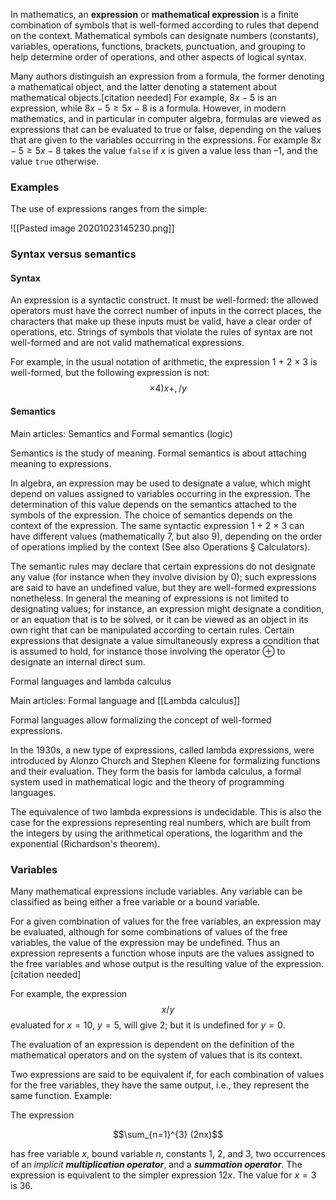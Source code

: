  In mathematics, an **expression** or **mathematical expression** is a finite combination of symbols that is well-formed according to rules that depend on the context. Mathematical symbols can designate numbers (constants), variables, operations, functions, brackets, punctuation, and grouping to help determine order of operations, and other aspects of logical syntax.

Many authors distinguish an expression from a formula, the former denoting a mathematical object, and the latter denoting a statement about mathematical objects.[citation needed] For example, $8 x − 5$ is an expression, while $8 x − 5 ≥ 5 x − 8$  is a formula. However, in modern mathematics, and in particular in computer algebra, formulas are viewed as expressions that can be evaluated to true or false, depending on the values that are given to the variables occurring in the expressions. For example $8 x − 5 ≥ 5 x − 8$ takes the value `false` if $x$ is given a value less than $–1$, and the value `true` otherwise. 

### Examples
The use of expressions ranges from the simple: 

![[Pasted image 20201023145230.png]]

### Syntax versus semantics

#### Syntax

An expression is a syntactic construct. It must be well-formed: the allowed operators must have the correct number of inputs in the correct places, the characters that make up these inputs must be valid, have a clear order of operations, etc. Strings of symbols that violate the rules of syntax are not well-formed and are not valid mathematical expressions.

For example, in the usual notation of arithmetic, the expression 1 + 2 × 3 is well-formed, but the following expression is not:
  $$× 4 ) x + , / y$$
  
####  Semantics
Main articles: Semantics and Formal semantics (logic)

Semantics is the study of meaning. Formal semantics is about attaching meaning to expressions.

In algebra, an expression may be used to designate a value, which might depend on values assigned to variables occurring in the expression. The determination of this value depends on the semantics attached to the symbols of the expression. The choice of semantics depends on the context of the expression. The same syntactic expression 1 + 2 × 3 can have different values (mathematically 7, but also 9), depending on the order of operations implied by the context (See also Operations § Calculators).

The semantic rules may declare that certain expressions do not designate any value (for instance when they involve division by 0); such expressions are said to have an undefined value, but they are well-formed expressions nonetheless. In general the meaning of expressions is not limited to designating values; for instance, an expression might designate a condition, or an equation that is to be solved, or it can be viewed as an object in its own right that can be manipulated according to certain rules. Certain expressions that designate a value simultaneously express a condition that is assumed to hold, for instance those involving the operator ⊕ to designate an internal direct sum. 

Formal languages and lambda calculus

Main articles: Formal language and  [[Lambda calculus]]

Formal languages allow formalizing the concept of well-formed expressions.

In the 1930s, a new type of expressions, called lambda expressions, were introduced by Alonzo Church and Stephen Kleene for formalizing functions and their evaluation. They form the basis for lambda calculus, a formal system used in mathematical logic and the theory of programming languages.

The equivalence of two lambda expressions is undecidable. This is also the case for the expressions representing real numbers, which are built from the integers by using the arithmetical operations, the logarithm and the exponential (Richardson's theorem). 

### Variables

Many mathematical expressions include variables. Any variable can be classified as being either a free variable or a bound variable.

For a given combination of values for the free variables, an expression may be evaluated, although for some combinations of values of the free variables, the value of the expression may be undefined. Thus an expression represents a function whose inputs are the values assigned to the free variables and whose output is the resulting value of the expression.[citation needed]

For example, the expression $$x/y$$
evaluated for $x = 10$, $y = 5$, will give $2$; but it is undefined for $y = 0$.

The evaluation of an expression is dependent on the definition of the mathematical operators and on the system of values that is its context.

Two expressions are said to be equivalent if, for each combination of values for the free variables, they have the same output, i.e., they represent the same function. Example:

The expression

$$\sum_{n=1}^{3} (2nx)$$

has free variable $x$, bound variable $n$, constants $1$, $2$, and $3$, two occurrences of an *implicit  __multiplication  operator__*, and a  **_summation operator_**. The expression is equivalent to the simpler expression $12x$. The value for $x = 3$ is $36$. 